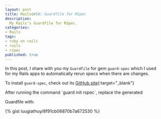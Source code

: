 ```yaml
---
layout: post
title: Rails&#58; Guardfile for RSpec
description:
  My Rails's Guardfile for RSpec.
categories:
- Rails
tags:
- ruby on rails
- rails
- rspec
published: true
---
```


In this post, I share with you my `Guardfile` for gem `guard-spec` which I
used for my Rails apps to automatically rerun specs when there are changes.

To install `guard-spec`, check out its 
[GitHub site](https://github.com/guard/guard-rspec){:target="_blank"}

<!-- more -->After running the command `guard init rspec`, replace the generated
Guardfile with:

{% gist luugiathuy/8f91cb06870b7a672530 %}